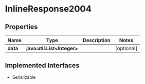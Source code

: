 

# InlineResponse2004


## Properties

Name | Type | Description | Notes
------------ | ------------- | ------------- | -------------
**data** | **java.util.List&lt;Integer&gt;** |  |  [optional]


## Implemented Interfaces

* Serializable


